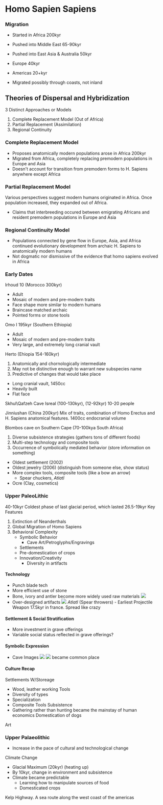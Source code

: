 # Homo Sapien Sapiens
### Migration
* Started in Africa 200kyr
* Pushed into Middle East 65-90kyr
* Pushed into East Asia & Australia 50kyr
* Europe 40kyr
* Americas 20+kyr

* Migrated possibly through coasts, not inland

## Theories of Dispersal and Hybridization
3 Distinct Approaches or Models
1. Complete Replacement Model (Out of Africa)
2. Partial Replacement (Assimilation)
3. Regional Continuity

### Complete Replacement Model
* Proposes anatomically modern populations arose in Africa 200kyr
* Migrated from Africa, completely replacing premodern populations in Europe and Asia
* Doesn't account for transition from premodern forms to H. Sapiens anywhere except Africa

### Partial Replacement Model
Various perspectives suggest modern humans originated in Africa. Once population increased, they expanded out of Africa.
* Claims that interbreeding occured between emigrating Africans and resident premodern populations in Europe and Asia

### Regional Continuity Model
* Populations connected by gene flow in Europe, Asia, and Africa continued evolutionary development from archaic H. Sapiens to anatomically modern humans
* Not dogmatic nor dismissive of the evidence that homo sapiens evolved in Africa

### Early Dates
Irhoud 10 (Morocco 300kyr)
* Adult
* Mosaic of modern and pre-modern traits
* Face shape more similar to modern humans
* Braincase matched archaic
* Pointed forms or stone tools

Omo I 195kyr (Southern Ethiopia)
* Adult
* Mosaic of modern and pre-modern traits
* Very large, and extremely long cranial vault

Herto (Ehiopia 154-160kyr)
1. Anatomically and chornologically intermediate
2. May not be distinctive enough to warrant new subspecies name
3. Predictive of changes that would take place
* Long cranial vault, 1450cc
* Heavily built
* Flat face

Skhul\Qafzeh Cave Isreal (100-130kyr), (12-92kyr)
10-20 people

Jinniushan (China 200kyr)
Mix of traits, combination of Homo Erectus and H. Sapiens anatomical features. 1400cc endocranial volume

Blombos cave on Southern Cape 
(70-100kya South Africa)
1. Diverse subsistence strategies (gathers tons of different foods)
2. Multi-step technology and composite tools
3. Occurrence of symbolically mediated behavior (store information on something)
* Oldest settlement (2002)
* Oldest jewelry (2006) (distinguish from someone else, show status)
* More complex tools, composite tools (like a bow an arrow)
	* Spear chuckers, *Atlatl*
* Ocre (Clay, cosmetics)

### Upper PaleoLithic
40-10kyr
Coldest phase of last glacial period, which lasted 26.5-19kyr
Key Features
1. Extinction of Neanderthals
2. Global Migration of Homo Sapiens
3. Behavioral Complexity
	* Symbolic Behavior
		* Cave Art/Petroglyphs/Engravings
	* Settlements 
	* Pre-domestication of crops
	* Innovation/Creativity
		* Diversity in artifacts
#### Technology
* Punch blade tech
* More efficient use of stone
* Bone, ivory and antler become more widely used raw materials
![](stone_tool_techniques.png)
* Over-designed artifacts
![](fancy_stone_tools.png)
*Atlatl* (Spear throwers) - Earliest Projectile Weapon
17.5kyr in france.
Spread like crazy
#### Settlement & Social Stratification
* More investment in grave offerings
* Variable social status reflected in grave offerings?
#### Symbolic Expression
* Cave Images
![](cave_images.png)
![](cool_cave_painting.png)
became common place
#### Culture Recap
Settlements W/Storeage
* Wood, leather working
Tools
* Diversity of types
* Specialization
* Composite Tools
Subsistence
* Gathering rather than hunting became the mainstay of human economics
Domestication of dogs

Art

### Upper Palaeolithic
* Increase in the pace of cultural and technological change

Climate Change
* Glacial Maximum (20kyr) (heating up)
* By 10kyr, change in environment and subsistence
* Climate became predictable
	* Learning how to manipulate sources of food
	* Domesticated crops

Kelp Highway. A sea route along the west coast of the americas